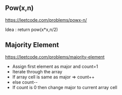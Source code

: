 ## Pow(x,n)
https://leetcode.com/problems/powx-n/

Idea : return pow(x*x,n/2)

## Majority Element
https://leetcode.com/problems/majority-element

* Assign first element as major and count=1
* Iterate through the array
* If array cell is same as major => count++
* else count--
* If count is 0 then change major to current array cell


